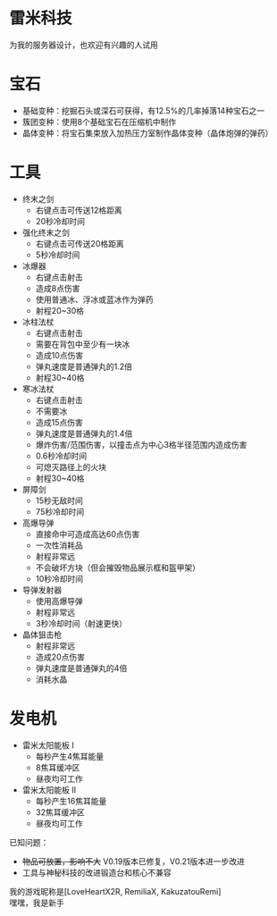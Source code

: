 # 雷米科技
为我的服务器设计，也欢迎有兴趣的人试用

# 宝石
- 基础变种：挖掘石头或深石可获得，有12.5%的几率掉落14种宝石之一
- 簇团变种：使用8个基础宝石在压缩机中制作
- 晶体变种：将宝石集束放入加热压力室制作晶体变种（晶体炮弹的弹药）

# 工具
- 终末之剑
  - 右键点击可传送12格距离
  - 20秒冷却时间
- 强化终末之剑
  - 右键点击可传送20格距离
  - 5秒冷却时间
- 冰爆器
  - 右键点击射击
  - 造成8点伤害
  - 使用普通冰、浮冰或蓝冰作为弹药
  - 射程20~30格
- 冰柱法杖
  - 右键点击射击
  - 需要在背包中至少有一块冰
  - 造成10点伤害
  - 弹丸速度是普通弹丸的1.2倍
  - 射程30~40格
- 寒冰法杖
  - 右键点击射击
  - 不需要冰
  - 造成15点伤害
  - 弹丸速度是普通弹丸的1.4倍
  - 爆炸伤害/范围伤害，以撞击点为中心3格半径范围内造成伤害
  - 0.6秒冷却时间
  - 可熄灭路径上的火块
  - 射程30~40格
- 屏障剑
  - 15秒无敌时间
  - 75秒冷却时间
- 高爆导弹
  - 直接命中可造成高达60点伤害
  - 一次性消耗品
  - 射程非常远
  - 不会破坏方块（但会摧毁物品展示框和盔甲架）
  - 10秒冷却时间
- 导弹发射器
  - 使用高爆导弹
  - 射程非常远
  - 3秒冷却时间（射速更快）
- 晶体狙击枪
  - 射程非常远
  - 造成20点伤害
  - 弹丸速度是普通弹丸的4倍
  - 消耗水晶

# 发电机
- 雷米太阳能板 I
  - 每秒产生4焦耳能量
  - 8焦耳缓冲区
  - 昼夜均可工作
- 雷米太阳能板 II
  - 每秒产生16焦耳能量
  - 32焦耳缓冲区
  - 昼夜均可工作

已知问题：
- ~~物品可放置，影响不大~~ V0.19版本已修复，V0.21版本进一步改进
- 工具与神秘科技的改进锻造台和核心不兼容

我的游戏昵称是[LoveHeartX2R, RemiliaX, KakuzatouRemi]
<br>
嘿嘿，我是新手

